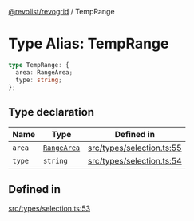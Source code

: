 [@revolist/revogrid](README.md) / TempRange

# Type Alias: TempRange

```ts
type TempRange: {
  area: RangeArea;
  type: string;
};
```

## Type declaration

| Name | Type | Defined in |
| ------ | ------ | ------ |
| `area` | [`RangeArea`](TypeAlias.RangeArea.md) | [src/types/selection.ts:55](https://github.com/revolist/revogrid/blob/b102ae971c99d2b260b571c48c9b2f785d580474/src/types/selection.ts#L55) |
| `type` | `string` | [src/types/selection.ts:54](https://github.com/revolist/revogrid/blob/b102ae971c99d2b260b571c48c9b2f785d580474/src/types/selection.ts#L54) |

## Defined in

[src/types/selection.ts:53](https://github.com/revolist/revogrid/blob/b102ae971c99d2b260b571c48c9b2f785d580474/src/types/selection.ts#L53)
